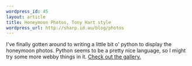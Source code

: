 ```yaml
--- 
wordpress_id: 45
layout: article
title: Honeymoon Photos, Tony Hart style
wordpress_url: http://sharp.id.au/blog/photos
---
```

I&apos;ve finally gotten around to writing a little bit o&apos; python to display the honeymoon photos. Python seems to be a pretty nice language, so I might try some more webby things in it. <a href="http://sharp.id.au/photos/gallery.py">Check out the gallery.</a>
